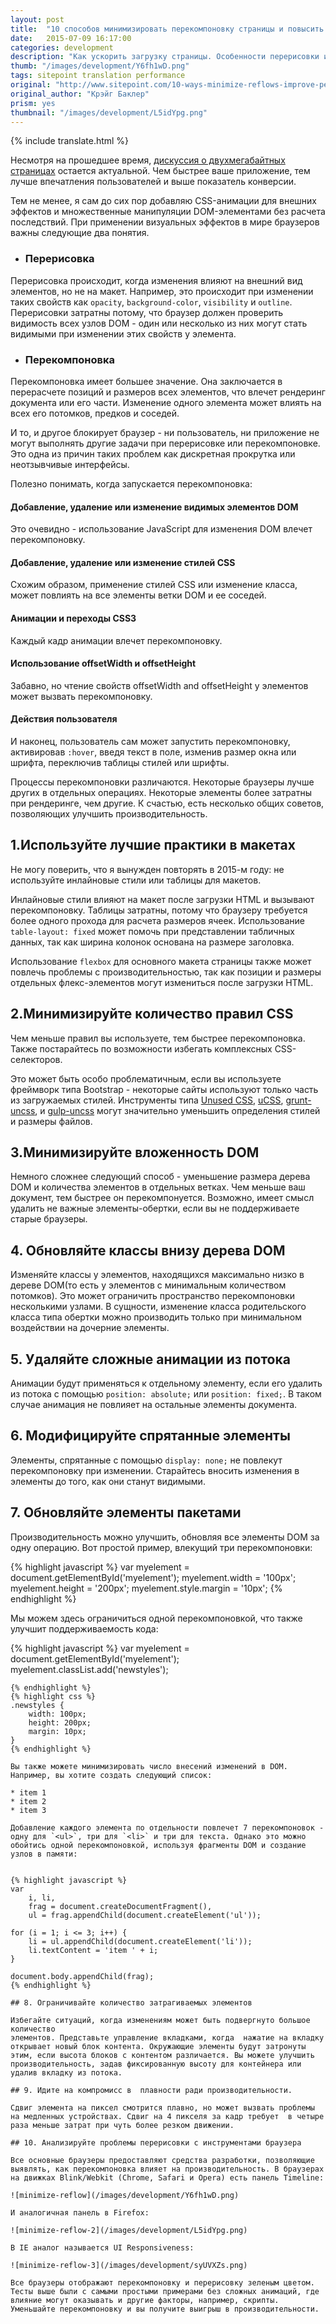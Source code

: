```yaml
---
layout: post
title:  "10 способов минимизировать перекомпоновку страницы и повысить производительность"
date:   2015-07-09 16:17:00
categories: development
description: "Как ускорить загрузку страницы. Особенности перерисовки и перекомпоновки элементов. 10 советов по оптимизации CSS и JavaScript. Перевод статьи с Sitepoint."
thumb: "/images/development/Y6fh1wD.png"
tags: sitepoint translation performance
original: "http://www.sitepoint.com/10-ways-minimize-reflows-improve-performance/"
original_author: "Крэйг Баклер"
prism: yes
thumbnail: "/images/development/L5idYpg.png"
---
```


{% include translate.html %}

Несмотря на прошедшее время, [дискуссия о двухмегабайтных страницах](http://www.sitepoint.com/2mb-web-pages-whos-blame/) остается актуальной. Чем быстрее ваше приложение, тем лучше впечатления пользователей и выше показатель конверсии.

Тем не менее, я сам до сих пор добавляю CSS-анимации для внешних эффектов и множественные манипуляции DOM-элементами без расчета последствий. При применении визуальных эффектов в мире браузеров важны следующие два понятия.

* ### Перерисовка

Перерисовка происходит, когда изменения влияют на внешний вид элементов, но не на макет. Например, это происходит при изменении таких свойств как  `opacity`, `background-color`, `visibility` и `outline`. Перерисовки затратны потому, что браузер должен проверить видимость всех узлов DOM - один или несколько из них могут стать видимыми при изменении этих свойств у элемента.

* ### Перекомпоновка

Перекомпоновка имеет большее значение. Она заключается в перерасчете позиций и размеров всех элементов, что влечет рендеринг документа или его части. Изменение одного элемента может влиять на всех его потомков, предков и соседей.


И то, и другое блокирует браузер - ни пользователь, ни приложение не могут выполнять другие задачи при перерисовке или перекомпоновке. Это одна из причин таких проблем как дискретная прокрутка или неотзывчивые интерфейсы.

Полезно понимать, когда запускается перекомпоновка:

#### Добавление, удаление или изменение видимых элементов DOM

Это очевидно - использование JavaScript для изменения DOM влечет перекомпоновку.

####  Добавление, удаление или изменение стилей CSS

Схожим образом, применение стилей CSS или изменение класса, может повлиять на все элементы  ветки DOM и ее соседей.

####  Анимации и переходы CSS3

Каждый кадр анимации влечет перекомпоновку.

####  Использование offsetWidth и offsetHeight

Забавно, но чтение свойств offsetWidth and offsetHeight у элементов может вызвать перекомпоновку.

#### Действия пользователя

И наконец, пользователь сам может запустить перекомпоновку, активировав `:hover`, введя текст в поле, изменив размер окна или шрифта, переключив таблицы стилей или шрифты.

Процессы перекомпоновки различаются. Некоторые браузеры лучше других в отдельных операциях. Некоторые элементы более затратны при рендеринге, чем другие. К счастью, есть несколько общих советов, позволяющих улучшить производительность.

## 1.Используйте лучшие практики в макетах

Не могу поверить, что я вынужден повторять в 2015-м году: не используйте инлайновые стили или таблицы для макетов.

Инлайновые стили влияют на макет после загрузки HTML и вызывают перекомпоновку. Таблицы затратны, потому что браузеру требуется более одного прохода для расчета размеров ячеек. Использование `table-layout: fixed` может помочь при представлении табличных данных, так как ширина колонок  основана на размере заголовка.

Использование `flexbox` для основного макета страницы также может повлечь проблемы с производительностью, так как позиции и размеры отдельных флекс-элементов могут измениться после загрузки HTML.

## 2.Минимизируйте количество правил CSS

Чем меньше правил вы используете, тем быстрее перекомпоновка. Также постарайтесь по возможности избегать комплексных CSS-селекторов.

Это может быть особо проблематичным, если вы используете фреймворк типа Bootstrap - некоторые сайты используют только часть из загружаемых стилей. Инструменты типа [Unused CSS](https://unused-css.com/), [uCSS](https://github.com/oyvindeh/ucss), [grunt-uncss](https://github.com/addyosmani/grunt-uncss), и [gulp-uncss](https://github.com/ben-eb/gulp-uncss) могут значительно уменьшить определения стилей и размеры файлов.

## 3.Минимизируйте вложенность DOM

Немного сложнее следующий способ - уменьшение размера дерева DOM и количества элементов в отдельных ветках. Чем меньше ваш документ, тем быстрее он перекомпонуется. Возможно, имеет смысл удалить не важные элементы-обертки, если вы не поддерживаете старые браузеры.

## 4. Обновляйте классы внизу дерева DOM

Изменяйте классы у элементов, находящихся максимально низко в дереве DOM(то есть у элементов с минимальным количеством потомков). Это может ограничить пространство перекомпоновки несколькими узлами. В сущности, изменение класса родительского класса типа обертки можно производить только при минимальном воздействии на дочерние элементы.

## 5. Удаляйте сложные анимации из потока

Анимации будут применяться к отдельному элементу, если его удалить из потока с помощью `position: absolute;`  или `position: fixed;`. В таком случае анимация не повлияет на остальные элементы документа.

## 6. Модифицируйте спрятанные элементы

Элементы, спрятанные с помощью `display: none;` не повлекут перекомпоновку при изменении. Старайтесь вносить изменения в элементы до того, как они станут видимыми.

## 7. Обновляйте элементы пакетами

Производительность можно улучшить, обновляя все элементы DOM за одну операцию. Вот простой пример, влекущий три перекомпоновки:

{% highlight javascript %}
var myelement = document.getElementById('myelement');
myelement.width = '100px';
myelement.height = '200px';
myelement.style.margin = '10px';
{% endhighlight %}

Мы можем здесь ограничиться одной перекомпоновкой, что также улучшит поддерживаемость кода:

{% highlight javascript %}
var myelement = document.getElementById('myelement');
myelement.classList.add('newstyles');
```
{% endhighlight %}
{% highlight css %}
.newstyles {
    width: 100px;
    height: 200px;
    margin: 10px;
}
{% endhighlight %}

Вы также можете минимизировать число внесений изменений в DOM. Например, вы хотите создать следующий список:

* item 1
* item 2
* item 3

Добавление каждого элемента по отдельности повлечет 7 перекомпоновок - одну для `<ul>`, три для `<li>` и три для текста. Однако это можно обойтись одной перекомпоновкой, используя фрагменты DOM и создание узлов в памяти:


{% highlight javascript %}
var
    i, li,
    frag = document.createDocumentFragment(),
    ul = frag.appendChild(document.createElement('ul'));
 
for (i = 1; i <= 3; i++) {
    li = ul.appendChild(document.createElement('li'));
    li.textContent = 'item ' + i;
}
 
document.body.appendChild(frag);
{% endhighlight %}

## 8. Ограничивайте количество затрагиваемых элементов

Избегайте ситуаций, когда изменениям может быть подвергнуто большое количество 
элементов. Представьте управление вкладками, когда  нажатие на вкладку открывает новый блок контента. Окружающие элементы будут затронуты этим, если высота блоков с контентом различается. Вы можете улучшить производительность, задав фиксированную высоту для контейнера или удалив вкладку из потока.

## 9. Идите на компромисс в  плавности ради производительности.

Сдвиг элемента на пиксел смотрится плавно, но может вызвать проблемы на медленных устройствах. Сдвиг на 4 пикселя за кадр требует  в четыре раза меньше затрат при чуть более резком движении.

## 10. Анализируйте проблемы перерисовки с инструментами браузера

Все основные браузеры предоставляют средства разработки, позволяющие выявлять, как перекомпоновка влияет на производительность. В браузерах  на движках Blink/Webkit (Chrome, Safari и Opera) есть панель Timeline:

![minimize-reflow](/images/development/Y6fh1wD.png)

И аналогичная панель в Firefox:

![minimize-reflow-2](/images/development/L5idYpg.png)

В IE аналог называется UI Responsiveness:

![minimize-reflow-3](/images/development/syUVXZs.png)

Все браузеры отображают перекомпоновку и перерисовку зеленым цветом. Тесты выше были с самыми простыми примерами без сложных анимаций, где влияние могут оказывать и другие факторы, например, скрипты. Уменьшайте перекомпоновку и вы получите выигрыш в производительности.

